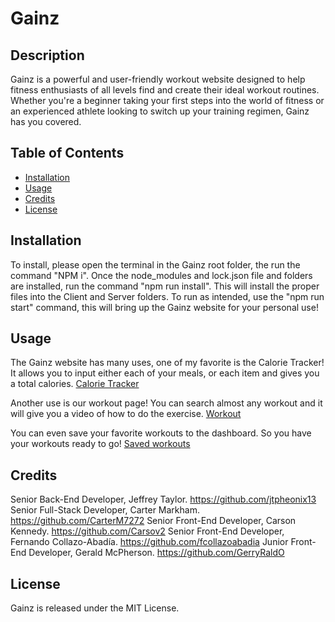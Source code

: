 # Gainz

## Description

Gainz is a powerful and user-friendly workout website designed to help fitness enthusiasts of all levels find and create their ideal workout routines. Whether you're a beginner taking your first steps into the world of fitness or an experienced athlete looking to switch up your training regimen, Gainz has you covered.

## Table of Contents 

- [Installation](#installation)
- [Usage](#usage)
- [Credits](#credits)
- [License](#license)


## Installation

To install, please open the terminal in the Gainz root folder, the run the command "NPM i". Once the node_modules and lock.json file and folders are installed, run the command "npm run install". This will install the proper files into the Client and Server folders. To run as intended, use the "npm run start" command, this will bring up the Gainz website for your personal use!


## Usage
The Gainz website has many uses, one of my favorite is the Calorie Tracker! It allows you to input either each of your meals, or each item and gives you a total calories. 
[Calorie Tracker](assets/Calorie.png)

Another use is our workout page! You can search almost any workout and it will give you a video of how to do the exercise. 
[Workout](assets/workout.png)

You can even save your favorite workouts to the dashboard. So you have your workouts ready to go!
[Saved workouts](assets/dashboard.png)


## Credits
Senior Back-End Developer, Jeffrey Taylor. https://github.com/jtpheonix13
Senior Full-Stack Developer, Carter Markham. https://github.com/CarterM7272
Senior Front-End Developer, Carson Kennedy. https://github.com/Carsov2
Senior Front-End Developer, Fernando Collazo-Abadía. https://github.com/fcollazoabadia
Junior Front-End Developer, Gerald McPherson. https://github.com/GerryRaldO

## License

Gainz is released under the MIT License.





